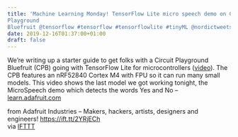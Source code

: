 ```yaml
---
title: 'Machine Learning Monday! TensorFlow Lite micro speech demo on Circuit
Playground
Bluefruit @tensorflow #tensorflow #tensorflowlite #tinyML @nordictweets #nrf52840 #nordicsemi @arduino'
date: 2019-12-16T01:37:00+01:00
draft: false
---
```


We’re writing up a starter guide to get folks with a Circuit Playground Bluefruit (CPB) going with TensorFlow Lite for microcontrollers ([video](https://youtu.be/ocvcrPplNH4)). The CPB features an nRF52840 Cortex M4 with FPU so it can run many small models. This video shows the last model we got working tonight, the MicroSpeech demo which detects the words Yes and No – [learn.adafruit.com](https://learn.adafruit.com/tensorflow-lite-for-circuit-playground-bluefruit-quickstart)

  
  
from Adafruit Industries – Makers, hackers, artists, designers and engineers! https://ift.tt/2YRjECh  
via [IFTTT](https://ifttt.com/?ref=da&site=blogger)
